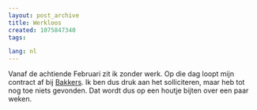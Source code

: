 ```yaml
---
layout: post_archive
title: Werkloos
created: 1075847340
tags:

lang: nl
---
```

Vanaf de achtiende Februari zit ik zonder werk. Op die dag loopt mijn contract af bij [Bakkers](http://www.bakkers.nl). Ik ben dus druk aan het solliciteren, maar heb tot nog toe niets gevonden. Dat wordt dus op een houtje bijten over een paar weken.
